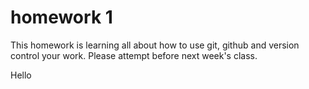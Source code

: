 # homework 1
This homework is learning all about how to use git, github and version control your work.  Please attempt before next week's class. 

Hello
